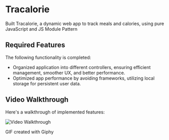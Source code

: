 # Tracalorie
Built Tracalorie, a dynamic web app to track meals and calories, using pure JavaScript and JS Module Pattern


## Required Features

The following functionality is completed:

* Organized application into different controllers, ensuring efficient management, smoother UX, and better performance. 
* Optimized app performance by avoiding frameworks, utilizing local storage for persistent user data.


## Video Walkthrough

Here's a walkthrough of implemented features:

<img src='https://media.giphy.com/media/v1.Y2lkPTc5MGI3NjExM2M0M2IzN2I3NmVlMjg2MzlmYmVlNTE5ZDc3NmE5NGY4YzFmMzAwYiZjdD1n/rqI8xq3spbadAAQGsG/giphy.gif' title='Video Walkthrough' width='' alt='Video Walkthrough' />

<!-- Replace this with whatever GIF tool you used! -->
GIF created with Giphy 
